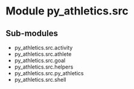 Module py_athletics.src
=======================

Sub-modules
-----------
* py_athletics.src.activity
* py_athletics.src.athlete
* py_athletics.src.goal
* py_athletics.src.helpers
* py_athletics.src.py_athletics
* py_athletics.src.shell